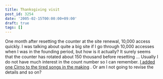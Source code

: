 ```yaml
---
title: Thanksgiving visit
post_id: 3254
date: '2005-02-15T00:00:00+09:00'
draft: true
tags: []
---
```


One month after resetting the counter at the site renewal, 10,000 access quickly. I was talking about quite a big site if I go through 10,000 accesses when I was in the founding period, but how is it actually? It surely seems that the counter has rotated about 150 thousand before resetting ... Usually I do not have much interest in the count number so I can remember. [I added one Cirno to the tired songs in the making](https://danmaq.com/3253) . Or am I not going to revise the details and so on?
